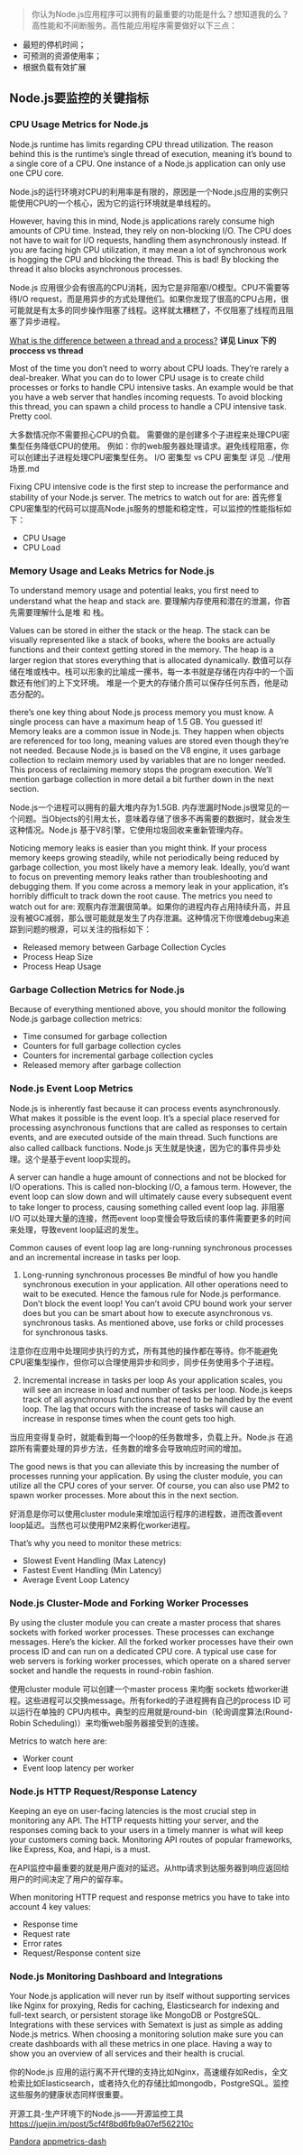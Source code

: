 > 你认为Node.js应用程序可以拥有的最重要的功能是什么？想知道我的么？高性能和不间断服务。高性能应用程序需要做好以下三点：

- 最短的停机时间；
- 可预测的资源使用率；
- 根据负载有效扩展

## Node.js要监控的关键指标
### CPU Usage Metrics for Node.js

Node.js runtime has limits regarding CPU thread utilization. The reason behind this is the runtime’s single thread of execution, meaning it’s bound to a single core of a CPU. One instance of a Node.js application can only use one CPU core.

Node.js的运行环境对CPU的利用率是有限的，原因是一个Node.js应用的实例只能使用CPU的一个核心，因为它的运行环境就是单线程的。

However, having this in mind, Node.js applications rarely consume high amounts of CPU time. Instead, they rely on non-blocking I/O. The CPU does not have to wait for I/O requests, handling them asynchronously instead. If you are facing high CPU utilization, it may mean a lot of synchronous work is hogging the CPU and blocking the thread. This is bad! By blocking the thread it also blocks asynchronous processes.

Node.js 应用很少会有很高的CPU消耗，因为它是非阻塞I/O模型。CPU不需要等待I/O request，而是用异步的方式处理他们。如果你发现了很高的CPU占用，很可能就是有太多的同步操作阻塞了线程。这样就太糟糕了，不仅阻塞了线程而且阻塞了异步进程。

[What is the difference between a thread and a process?](https://www.programmerinterview.com/operating-systems/thread-vs-process/)
**详见 Linux 下的 proccess vs thread**

Most of the time you don’t need to worry about CPU loads. They’re rarely a deal-breaker. What you can do to lower CPU usage is to create child processes or forks to handle CPU intensive tasks. An example would be that you have a web server that handles incoming requests. To avoid blocking this thread, you can spawn a child process to handle a CPU intensive task. Pretty cool.

大多数情况你不需要担心CPU的负载。 需要做的是创建多个子进程来处理CPU密集型任务降低CPU的使用。
例如：你的web服务器处理请求。避免线程阻塞，你可以创建出子进程处理CPU密集型任务。
I/O 密集型 vs CPU 密集型 详见 ../使用场景.md

Fixing CPU intensive code is the first step to increase the performance and stability of your Node.js server. The metrics to watch out for are:
首先修复CPU密集型的代码可以提高Node.js服务的想能和稳定性，可以监控的性能指标如下：

- CPU Usage
- CPU Load

### Memory Usage and Leaks Metrics for Node.js

To understand memory usage and potential leaks, you first need to understand what the heap and stack are. 
要理解内存使用和潜在的泄漏，你首先需要理解什么是堆 和 栈。

Values can be stored in either the stack or the heap. The stack can be visually represented like a stack of books, where the books are actually functions and their context getting stored in the memory. The heap is a larger region that stores everything that is allocated dynamically.
数值可以存储在堆或栈中。栈可以形象的比喻成一摞书，每一本书就是存储在内存中的一个函数还有他们的上下文环境。 堆是一个更大的存储介质可以保存任何东西，他是动态分配的。

there’s one key thing about Node.js process memory you must know. A single process can have a maximum heap of 1.5 GB. You guessed it! Memory leaks are a common issue in Node.js. They happen when objects are referenced for too long, meaning values are stored even though they’re not needed. Because Node.js is based on the V8 engine, it uses garbage collection to reclaim memory used by variables that are no longer needed. This process of reclaiming memory stops the program execution. We’ll mention garbage collection in more detail a bit further down in the next section.

Node.js一个进程可以拥有的最大堆内存为1.5GB. 内存泄漏时Node.js很常见的一个问题。当Objects的引用太长，意味着存储了很多不再需要的数据时，就会发生这种情况。Node.js 基于V8引擎，它使用垃圾回收来重新管理内存。

Noticing memory leaks is easier than you might think. If your process memory keeps growing steadily, while not periodically being reduced by garbage collection, you most likely have a memory leak. Ideally, you’d want to focus on preventing memory leaks rather than troubleshooting and debugging them. If you come across a memory leak in your application, it’s horribly difficult to track down the root cause. The metrics you need to watch out for are:
观察内存泄漏很简单。如果你的进程内存占用持续升高，并且没有被GC减弱，那么很可能就是发生了内存泄漏。这种情况下你很难debug来追踪到问题的根源，可以关注的指标如下：

- Released memory between Garbage Collection Cycles
- Process Heap Size
- Process Heap Usage

### Garbage Collection Metrics for Node.js

Because of everything mentioned above, you should monitor the following Node.js garbage collection metrics:

- Time consumed for garbage collection
- Counters for full garbage collection cycles
- Counters for incremental garbage collection cycles
- Released memory after garbage collection


### Node.js Event Loop Metrics

Node.js is inherently fast because it can process events asynchronously. What makes it possible is the event loop. It’s a special place reserved for processing asynchronous functions that are called as responses to certain events, and are executed outside of the main thread. Such functions are also called callback functions.
Node.js 天生就是快速，因为它的事件异步处理。这个是基于event loop实现的。

A server can handle a huge amount of connections and not be blocked for I/O operations. This is called non-blocking I/O, a famous term. However, the event loop can slow down and will ultimately cause every subsequent event to take longer to process, causing something called event loop lag.
非阻塞I/O 可以处理大量的连接，然而event loop变慢会导致后续的事件需要更多的时间来处理，导致event loop延迟的发生。

Common causes of event loop lag are long-running synchronous processes and an incremental increase in tasks per loop.

1. Long-running synchronous processes
Be mindful of how you handle synchronous execution in your application. All other operations need to wait to be executed. Hence the famous rule for Node.js performance. Don’t block the event loop! You can’t avoid CPU bound work your server does but you can be smart about how to execute asynchronous vs. synchronous tasks. As mentioned above, use forks or child processes for synchronous tasks.

注意你在应用中处理同步执行的方式，所有其他的操作都在等待。你不能避免CPU密集型操作，但你可以合理使用异步和同步，同步任务使用多个子进程。

2. Incremental increase in tasks per loop
As your application scales, you will see an increase in load and number of tasks per loop. Node.js keeps track of all asynchronous functions that need to be handled by the event loop. The lag that occurs with the increase of tasks will cause an increase in response times when the count gets too high.

当应用变得复杂时，就能看到每一个loop的任务数增多，负载上升。Node.js 在追踪所有需要处理的异步方法，任务数的增多会导致响应时间的增加。

The good news is that you can alleviate this by increasing the number of processes running your application. By using the cluster module, you can utilize all the CPU cores of your server. Of course, you can also use PM2 to spawn worker processes. More about this in the next section.

好消息是你可以使用cluster module来增加运行程序的进程数，进而改善event loop延迟。当然也可以使用PM2来孵化worker进程。

That’s why you need to monitor these metrics:

- Slowest Event Handling (Max Latency)
- Fastest Event Handling (Min Latency)
- Average Event Loop Latency


### Node.js Cluster-Mode and Forking Worker Processes
By using the cluster module you can create a master process that shares sockets with forked worker processes. These processes can exchange messages. Here’s the kicker. All the forked worker processes have their own process ID and can run on a dedicated CPU core. A typical use case for web servers is forking worker processes, which operate on a shared server socket and handle the requests in round-robin fashion.

使用cluster module 可以创建一个master process 来均衡 sockets 给worker进程。这些进程可以交换message。所有forked的子进程拥有自己的process ID 可以运行在单独的 CPU内核中。典型的应用就是round-bin（轮询调度算法(Round-Robin Scheduling)）来均衡web服务器接受到的连接。

Metrics to watch here are:

- Worker count
- Event loop latency per worker


### Node.js HTTP Request/Response Latency
Keeping an eye on user-facing latencies is the most crucial step in monitoring any API. The HTTP requests hitting your server, and the responses coming back to your users in a timely manner is what will keep your customers coming back. Monitoring API routes of popular frameworks, like Express, Koa, and Hapi, is a must.

在API监控中最重要的就是用户面对的延迟。从http请求到达服务器到响应返回给用户的时间决定了用户的留存率。

When monitoring HTTP request and response metrics you have to take into account 4 key values:

- Response time
- Request rate
- Error rates
- Request/Response content size

### Node.js Monitoring Dashboard and Integrations
Your Node.js application will never run by itself without supporting services like Nginx for proxying, Redis for caching, Elasticsearch for indexing and full-text search, or persistent storage like MongoDB or PostgreSQL. Integrations with these services with Sematext is just as simple as adding Node.js metrics. When choosing a monitoring solution make sure you can create dashboards with all these metrics in one place. Having a way to show you an overview of all services and their health is crucial.

你的Node.js 应用的运行离不开代理的支持比如Nginx，高速缓存如Redis，全文检索比如Elasticsearch，或者持久化的存储比如mongodb，PostgreSQL。监控这些服务的健康状态同样很重要。

开源工具-生产环境下的Node.js——开源监控工具
https://juejin.im/post/5cf4f8bd6fb9a07ef562210c

[Pandora](https://midwayjs.org/pandora/zh-cn/)
[appmetrics-dash](https://developer.ibm.com/node/monitoring-post-mortem/application-metrics-node-js/)